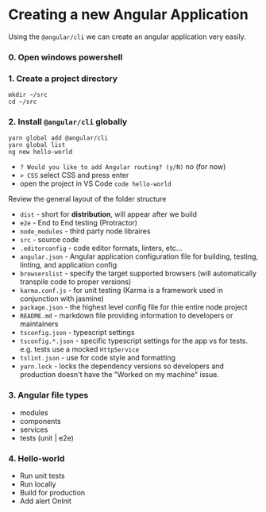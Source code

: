 # Creating a new Angular Application
Using the `@angular/cli` we can create an angular application very easily.

### 0. Open windows powershell

### 1. Create a project directory
```
mkdir ~/src
cd ~/src
```

### 2. Install `@angular/cli` globally
```
yarn global add @angular/cli
yarn global list
ng new hello-world
```
* `? Would you like to add Angular routing? (y/N)` no (for now)
* `> CSS` select CSS and press enter
* open the project in VS Code `code hello-world`

Review the general layout of the folder structure
* `dist` - short for **distribution**, will appear after we build
* `e2e` - End to End testing (Protractor)
* `node_modules` - third party node libraires
* `src` - source code
* `.editorconfig` - code editor formats, linters, etc...
* `angular.json` - Angular application configuration file for building, testing, linting, and application config
* `browserslist` - specify the target supported browsers (will automatically transpile code to proper versions)
* `karma.conf.js` - for unit testing (Karma is a framework used in conjunction with jasmine)
* `package.json` - the highest level config file for thie entire node project
* `README.md` - markdown file providing information to developers or maintainers
* `tsconfig.json` - typescript settings
* `tsconfig.*.json` - specific typescript settings for the app vs for tests. e.g. tests use a mocked `HttpService`
* `tslint.json` - use for code style and formatting
* `yarn.lock` - locks the dependency versions so developers and production doesn't have the "Worked on my machine" issue.

### 3. Angular file types
* modules
* components
* services
* tests (unit | e2e)

### 4. Hello-world
* Run unit tests
* Run locally
* Build for production
* Add alert OnInit